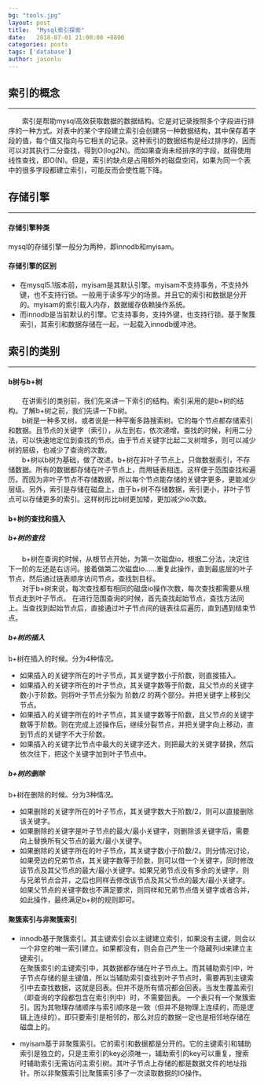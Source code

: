 ```yaml
---
bg: "tools.jpg"
layout: post
title:  "Mysql索引探索"
date:   2018-07-01 21:00:00 +0800
categories: posts
tags: ['database']
author: jasonlu
---
```



## 索引的概念
***
&emsp;&emsp;索引是帮助mysql高效获取数据的数据结构。它是对记录按照多个字段进行排序的一种方式。对表中的某个字段建立索引会创建另一种数据结构，其中保存着字段的值，每个值又指向与它相关的记录。这种索引的数据结构是经过排序的，因而可以对其执行二分查找，得到O(log2N)。而如果查询未经排序的字段，就得使用线性查找，即O(N)。但是，索引的缺点是占用额外的磁盘空间，如果为同一个表中的很多字段都建立索引，可能反而会使性能下降。

## 存储引擎
***
#### 存储引擎种类
mysql的存储引擎一般分为两种，即innodb和myisam。

#### 存储引擎的区别
- 在mysql5.1版本前，myisam是其默认引擎。myisam不支持事务，不支持外键，也不支持行锁。一般用于读多写少的场景。并且它的索引和数据是分开的。myisam的索引载入内存，数据缓存依赖操作系统。  
- 而innodb是当前默认的引擎。它支持事务，支持外键，也支持行锁。基于聚簇索引，其索引和数据存储在一起，一起载入innodb缓冲池。

## 索引的类别
***
#### b树与b+树
&emsp;&emsp;在讲索引的类别前，我们先来讲一下索引的结构。索引采用的是b+树的结构。了解b+树之前，我们先讲一下b树。  
&emsp;&emsp;b树是一种多叉树，或者说是一种平衡多路搜索树。它的每个节点都存储索引和数据。且节点的关键字（索引），从左到右，依次递增。查找的时候，利用二分法，可以快速地定位到查找的节点。由于节点关键字比起二叉树增多，则可以减少树的层级，也减少了查询的次数。  
&emsp;&emsp;b+树以b树为基础，做了改进。b+树在非叶子节点上，只做数据索引，不存储数据。所有的数据都存储在叶子节点上，而用链表相连。这样便于范围查找和遍历。而因为非叶子节点不存储数据，所以每个节点能存储的关键字更多，更能减少层级。另外，索引是存储在磁盘上，由于b+树不存储数据，索引更小，非叶子节点可以存储更多的索引。这样树形比b树更加矮，更加减少io次数。  

#### b+树的查找和插入
##### b+树的查找
&emsp;&emsp;b+树在查询的时候，从根节点开始，为第一次磁盘io，根据二分法，决定往下一阶的左还是右访问。接着做第二次磁盘io......重复此操作，直到最底层的叶子节点，然后通过链表顺序访问节点，查找到目标。  
&emsp;&emsp;对于b+树来说，每次查找都有相同的磁盘io操作次数，每次查找都需要从根节点走到叶子节点。
在进行范围查询的时候，首先查找起始节点，查找方法同上。当查找到起始节点后，直接通过叶子节点间的链表往后遍历，直到遇到结束节点。

##### b+树的插入
b+树在插入的时候。分为4种情况。  
- 如果插入的关键字所在的叶子节点，其关键字数小于阶数，则直接插入。  
- 如果插入的关键字所在的叶子节点，其关键字数等于阶数，且父节点的关键字数小于阶数。则将叶子节点分裂为 阶数/2 的两个部分。并把关键字上移到父节点。
- 如果插入的关键字所在的叶子节点，其关键字数等于阶数，且父节点的关键字数等于阶数。则在完成上述操作后，继续分裂节点，并把关键字向上移动，直到节点的关键字不大于阶数。  
- 如果插入的关键字比节点中最大的关键字还大，则把最大的关键字替换，然后依次往下，把这个关键字加到叶子节点中。

##### b+树的删除
b+树在删除的时候。分为3种情况。  
- 如果删除的关键字所在的叶子节点，其关键字数大于阶数/2，则可以直接删除该关键字。  
- 如果删除的关键字是叶子节点的最大/最小关键字，则删除该关键字后，需要向上替换所有父节点的最大/最小关键字。  
- 如果删除的关键字所在的叶子节点，其关键字数小于阶数/2。则分情况讨论，如果旁边的兄弟节点，其关键字数等于阶数，则可以借一个关键字，同时修改该节点及其父节点的最大/最小关键字。如果兄弟节点没有多余的关键字，则与兄弟节点合并，之后也同样去修改该节点及其父节点的最大/最小关键字。如果父节点的关键字数也不满足要求，则同样和兄弟节点借关键字或者合并，如此操作，最终满足b+树的规则即可。


#### 聚簇索引与非聚簇索引

- innodb基于聚簇索引。其主键索引会以主键建立索引，如果没有主键，则会以一个非空的唯一索引建立。如果都没有，则会自己产生一个隐藏列id来建立主键索引。  
在聚簇索引的主键索引中，其数据都存储在叶子节点上。而其辅助索引中，叶子节点存储的是主键值，所以当辅助索引查找到叶子节点时，需要再到主键索引中去查找数据，这就是回表。但并不是所有情况都会回表。当发生覆盖索引（即查询的字段都包含在索引列中）时，不需要回表。
一个表只有一个聚簇索引。因为其物理存储顺序与索引顺序是一致（但并不是物理上连续的，而是逻辑上连续的）。即只要索引是相邻的，那么对应的数据一定也是相邻地存储在磁盘上的。

- myisam基于非聚簇索引。它的索引和数据都是分开的。它的主键索引和辅助索引是独立的，只是主索引的key必须唯一，辅助索引的key可以重复，搜索时辅助索引无需访问主索引树。其叶子节点上存储的都是数据文件的地址指针。所以非聚簇索引比聚簇索引多了一次读取数据的IO操作。
